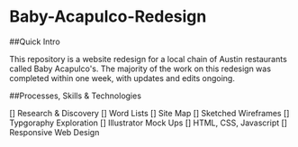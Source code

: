 # Baby-Acapulco-Redesign


##Quick Intro

This repository is a website redesign for a local chain of Austin restaurants called Baby Acapulco's. The majority of the work on this redesign was completed within one week, with updates and edits ongoing.


##Processes, Skills & Technologies

[] Research & Discovery
[] Word Lists
[] Site Map
[] Sketched Wireframes 
[] Typgoraphy Exploration
[] Illustrator Mock Ups
[] HTML, CSS, Javascript
[] Responsive Web Design
